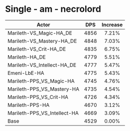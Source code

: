 # Single - am - necrolord
| Actor | DPS | Increase |
|---|:---:|:---:|
|Marileth-VS_Magic-HA_DE|4856|7.21%|
|Marileth-VS_Mastery-HA_DE|4848|7.03%|
|Marileth-VS_Crit-HA_DE|4835|6.75%|
|Marileth-HA_DE|4779|5.51%|
|Marileth-VS_Intellect-HA_DE|4777|5.47%|
|Emeni-LbE-HA|4775|5.43%|
|Marileth-PPS_VS_Magic-HA|4745|4.76%|
|Marileth-PPS_VS_Mastery-HA|4735|4.54%|
|Marileth-PPS_VS_Crit-HA|4726|4.34%|
|Marileth-PPS-HA|4670|3.12%|
|Marileth-PPS_VS_Intellect-HA|4669|3.09%|
|Base|4529|0.00%|
